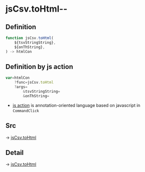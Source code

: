 # jsCsv.toHtml--

## Definition

```js.js
function jsCsv.toHtml(
	${tsvStringString},
	${onThString},
) -> htmlCon
```


## Definition by js action

```js.js
var=htmlCon
	?func=jsCsv.toHtml
	?args=
		&tsvStringString=
		&onThString=
```

- [js action](#) is annotation-oriented language based on javascript in `CommandClick`

## Src

-> [jsCsv.toHtml](https://github.com/puutaro/CommandClick/blob/master/app/src/main/java/com/puutaro/commandclick/fragment_lib/terminal_fragment/js_interface/JsCsv.kt#L324)

## Detail

-> [jsCsv.toHtml](https://github.com/puutaro/CommandClick/blob/master/md/developer/js_interface/details/JsCsv/toHtml.md)
